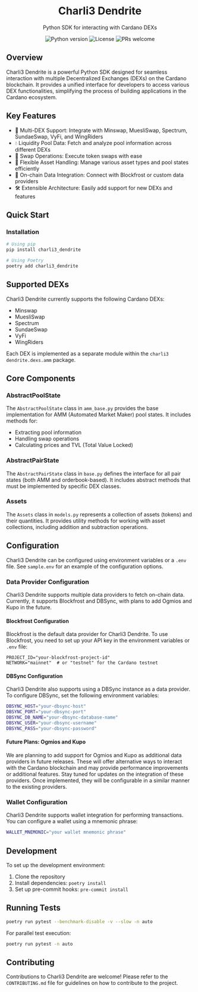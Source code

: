 <div align="center">
    <h1 align="center">Charli3 Dendrite</h1>
    <p align="center">Python SDK for interacting with Cardano DEXs</p>
    <p>
        <img src="https://img.shields.io/badge/python-3.10+-blue.svg" alt="Python version">
        <img src="https://img.shields.io/badge/license-MIT-green.svg" alt="License">
        <img src="https://img.shields.io/badge/PRs-welcome-brightgreen.svg" alt="PRs welcome">
    </p>
</div>

## Overview

Charli3 Dendrite is a powerful Python SDK designed for seamless interaction with multiple Decentralized Exchanges (DEXs) on the Cardano blockchain. It provides a unified interface for developers to access various DEX functionalities, simplifying the process of building applications in the Cardano ecosystem.

## Key Features

- 🔄 Multi-DEX Support: Integrate with Minswap, MuesliSwap, Spectrum, SundaeSwap, VyFi, and WingRiders
- 💧 Liquidity Pool Data: Fetch and analyze pool information across different DEXs
- 💱 Swap Operations: Execute token swaps with ease
- 🧩 Flexible Asset Handling: Manage various asset types and pool states efficiently
- 🔗 On-chain Data Integration: Connect with Blockfrost or custom data providers
- 🛠 Extensible Architecture: Easily add support for new DEXs and features


## Quick Start

### Installation

```bash
# Using pip
pip install charli3_dendrite

# Using Poetry
poetry add charli3_dendrite
```

## Supported DEXs
Charli3 Dendrite currently supports the following Cardano DEXs:

- Minswap
- MuesliSwap
- Spectrum
- SundaeSwap
- VyFi
- WingRiders

Each DEX is implemented as a separate module within the `charli3 dendrite.dexs.amm` package.
## Core Components
### AbstractPoolState
The `AbstractPoolState` class in `amm_base.py` provides the base implementation for AMM (Automated Market Maker) pool states. It includes methods for:

- Extracting pool information
- Handling swap operations
- Calculating prices and TVL (Total Value Locked)

### AbstractPairState
The `AbstractPairState` class in `base.py` defines the interface for all pair states (both AMM and orderbook-based). It includes abstract methods that must be implemented by specific DEX classes.
### Assets
The `Assets` class in `models.py` represents a collection of assets (tokens) and their quantities. It provides utility methods for working with asset collections, including addition and subtraction operations.
## Configuration
Charli3 Dendrite can be configured using environment variables or a `.env` file. See `sample.env` for an example of the configuration options.

### Data Provider Configuration

Charli3 Dendrite supports multiple data providers to fetch on-chain data. Currently, it supports Blockfrost and DBSync, with plans to add Ogmios and Kupo in the future.

#### Blockfrost Configuration

Blockfrost is the default data provider for Charli3 Dendrite. To use Blockfrost, you need to set up your API key in the environment variables or `.env` file:
```
PROJECT_ID="your-blockfrost-project-id"
NETWORK="mainnet"  # or "testnet" for the Cardano testnet
```
#### DBSync Configuration
Charli3 Dendrite also supports using a DBSync instance as a data provider. To configure DBSync, set the following environment variables:
```bash
DBSYNC_HOST="your-dbsync-host"
DBSYNC_PORT="your-dbsync-port"
DBSYNC_DB_NAME="your-dbsync-database-name"
DBSYNC_USER="your-dbsync-username"
DBSYNC_PASS="your-dbsync-password"
```
#### Future Plans: Ogmios and Kupo
We are planning to add support for Ogmios and Kupo as additional data providers in future releases. These will offer alternative ways to interact with the Cardano blockchain and may provide performance improvements or additional features.
Stay tuned for updates on the integration of these providers. Once implemented, they will be configurable in a similar manner to the existing providers.
### Wallet Configuration
Charli3 Dendrite supports wallet integration for performing transactions. You can configure a wallet using a mnemonic phrase:
```bash
WALLET_MNEMONIC="your wallet mnemonic phrase"
```
## Development
To set up the development environment:

1. Clone the repository
2. Install dependencies: `poetry install`
3. Set up pre-commit hooks: `pre-commit install`

## Running Tests
```bash
poetry run pytest --benchmark-disable -v --slow -n auto
```
For parallel test execution:
```bash
poetry run pytest -n auto
```
## Contributing
Contributions to Charli3 Dendrite are welcome! Please refer to the `CONTRIBUTING.md` file for guidelines on how to contribute to the project.
